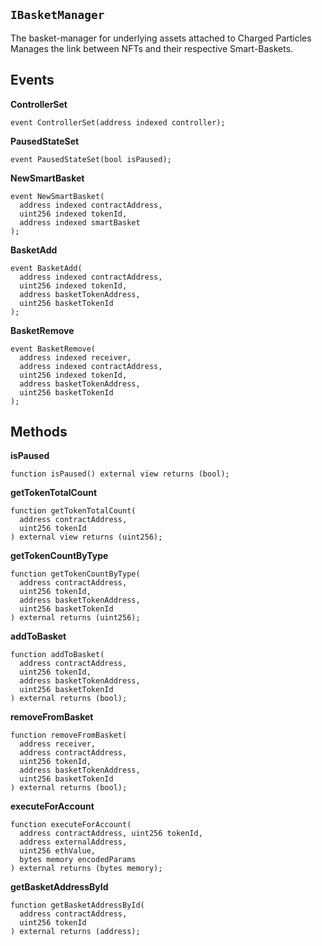 ## `IBasketManager`



The basket-manager for underlying assets attached to Charged Particles
Manages the link between NFTs and their respective Smart-Baskets.

## Events

**ControllerSet**
```
event ControllerSet(address indexed controller);
```

**PausedStateSet**
```
event PausedStateSet(bool isPaused);
```

**NewSmartBasket**
```
event NewSmartBasket(
  address indexed contractAddress, 
  uint256 indexed tokenId, 
  address indexed smartBasket
);
```

**BasketAdd**
```
event BasketAdd(
  address indexed contractAddress, 
  uint256 indexed tokenId, 
  address basketTokenAddress, 
  uint256 basketTokenId
);
```

**BasketRemove**
```
event BasketRemove(
  address indexed receiver, 
  address indexed contractAddress, 
  uint256 indexed tokenId, 
  address basketTokenAddress, 
  uint256 basketTokenId
);
```

## Methods

**isPaused**
```
function isPaused() external view returns (bool);
```

**getTokenTotalCount**
```
function getTokenTotalCount(
  address contractAddress, 
  uint256 tokenId
) external view returns (uint256);
```

**getTokenCountByType**
```
function getTokenCountByType(
  address contractAddress, 
  uint256 tokenId, 
  address basketTokenAddress, 
  uint256 basketTokenId
) external returns (uint256);
```

**addToBasket**
```
function addToBasket(
  address contractAddress, 
  uint256 tokenId, 
  address basketTokenAddress, 
  uint256 basketTokenId
) external returns (bool);
```

**removeFromBasket**
```
function removeFromBasket(
  address receiver, 
  address contractAddress, 
  uint256 tokenId, 
  address basketTokenAddress, 
  uint256 basketTokenId
) external returns (bool);
```

**executeForAccount**
```
function executeForAccount(
  address contractAddress, uint256 tokenId, 
  address externalAddress, 
  uint256 ethValue, 
  bytes memory encodedParams
) external returns (bytes memory);
```  


**getBasketAddressById**
```
function getBasketAddressById(
  address contractAddress, 
  uint256 tokenId
) external returns (address);
```